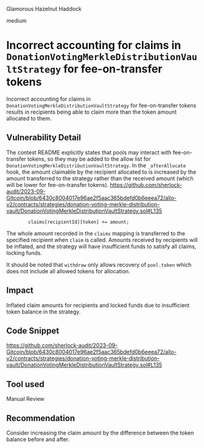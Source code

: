 Glamorous Hazelnut Haddock

medium

# Incorrect accounting for claims in `DonationVotingMerkleDistributionVaultStrategy` for fee-on-transfer tokens
Incorrect accounting for claims in `DonationVotingMerkleDistributionVaultStrategy` for fee-on-transfer tokens results in recipients being able to claim more than the token amount allocated to them.

## Vulnerability Detail
The contest README explicitly states that pools may interact with fee-on-transfer tokens, so they may be added to the allow list for `DonationVotingMerkleDistributionVaultStrategy`.  In the `_afterAllocate` hook, the amount claimable by the recipient allocated to is increased by the amount transferred to the strategy rather than the received amount (which will be lower for fee-on-transfer tokens).
https://github.com/sherlock-audit/2023-09-Gitcoin/blob/6430c8004017e96ae2f5aac365bdefd0b6eeea72/allo-v2/contracts/strategies/donation-voting-merkle-distribution-vault/DonationVotingMerkleDistributionVaultStrategy.sol#L135
```solidity
        claims[recipientId][token] += amount;
```
The whole amount recorded in the `claims` mapping is transferred to the specified recipient when `claim` is called. Amounts received by recipients will be inflated, and the strategy will have insufficient funds to satisfy all claims, locking funds.

It should be noted that `withdraw` only allows recovery of `pool.token` which does not include all allowed tokens for allocation.

## Impact
Inflated claim amounts for recipients and locked funds due to insufficient token balance in the strategy.

## Code Snippet
https://github.com/sherlock-audit/2023-09-Gitcoin/blob/6430c8004017e96ae2f5aac365bdefd0b6eeea72/allo-v2/contracts/strategies/donation-voting-merkle-distribution-vault/DonationVotingMerkleDistributionVaultStrategy.sol#L135

## Tool used

Manual Review

## Recommendation
Consider increasing the claim amount by the difference between the token balance before and after.